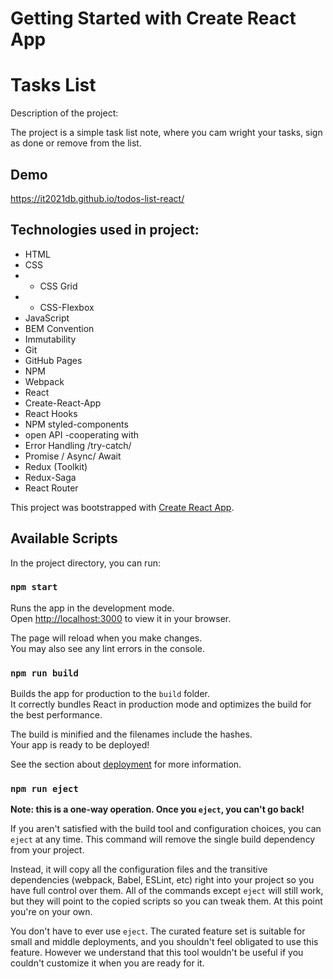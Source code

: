 # Getting Started with Create React App

# Tasks List

Description of the project:

The project is a simple task list note, where you cam wright your tasks, sign as done or remove from the list.

## Demo

https://it2021db.github.io/todos-list-react/

## Technologies used in project:

- HTML
- CSS
- - CSS Grid
- - CSS-Flexbox
- JavaScript
- BEM Convention
- Immutability
- Git
- GitHub Pages
- NPM
- Webpack
- React
- Create-React-App
- React Hooks
- NPM styled-components
- open API -cooperating with
- Error Handling /try-catch/
- Promise / Async/ Await
- Redux (Toolkit)
- Redux-Saga
- React Router

This project was bootstrapped with [Create React App](https://github.com/facebook/create-react-app).

## Available Scripts

In the project directory, you can run:

### `npm start`

Runs the app in the development mode.\
Open [http://localhost:3000](http://localhost:3000) to view it in your browser.

The page will reload when you make changes.\
You may also see any lint errors in the console.

### `npm run build`

Builds the app for production to the `build` folder.\
It correctly bundles React in production mode and optimizes the build for the best performance.

The build is minified and the filenames include the hashes.\
Your app is ready to be deployed!

See the section about [deployment](https://facebook.github.io/create-react-app/docs/deployment) for more information.

### `npm run eject`

**Note: this is a one-way operation. Once you `eject`, you can't go back!**

If you aren't satisfied with the build tool and configuration choices, you can `eject` at any time. This command will remove the single build dependency from your project.

Instead, it will copy all the configuration files and the transitive dependencies (webpack, Babel, ESLint, etc) right into your project so you have full control over them. All of the commands except `eject` will still work, but they will point to the copied scripts so you can tweak them. At this point you're on your own.

You don't have to ever use `eject`. The curated feature set is suitable for small and middle deployments, and you shouldn't feel obligated to use this feature. However we understand that this tool wouldn't be useful if you couldn't customize it when you are ready for it.
